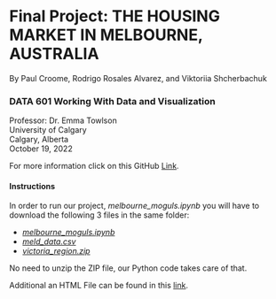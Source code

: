 # Final Project: THE HOUSING MARKET IN MELBOURNE, AUSTRALIA
By Paul Croome, Rodrigo Rosales Alvarez, and Viktoriia Shcherbachuk

### DATA 601 Working With Data and Visualization <br>
Professor: Dr. Emma Towlson <br>
University of Calgary <br>
Calgary, Alberta <br>
October 19, 2022

For more information click on this GitHub [Link](https://github.com/rodrigorosalesa/Data-601).

#### Instructions
In order to run our project, *melbourne_moguls.ipynb* you will have to download the following 3 files in the same folder:
- [*melbourne_moguls.ipynb*]()
- [*meld_data.csv*](https://github.com/rodrigorosalesa/Data-601/blob/main/melb_data.csv)
- [*victoria_region.zip*](https://github.com/rodrigorosalesa/Data-601/blob/main/victoria_region.zip)

No need to unzip the ZIP file, our Python code takes care of that. 

Additional an HTML File can be found in this [link]().
